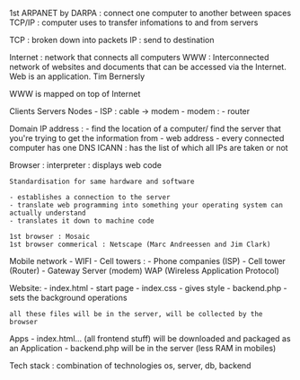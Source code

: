 1st ARPANET by DARPA : connect one computer to another between spaces
TCP/IP : computer uses to transfer infomations to and from servers

TCP : broken down into packets
IP  : send to destination

Internet : network that connects all computers
WWW      :  Interconnected network of websites and documents that can be accessed via the Internet. Web is an application. Tim Bernersly

WWW is mapped on top of Internet

Clients 
Servers
Nodes
    - ISP   : cable -> modem
    - modem : 
    - router 

Domain
IP address : 
    - find the location of a computer/ find the server that you're trying to get the information from
    - web address
    - every connected computer has one
DNS
ICANN : has the list of which all IPs are taken or not

Browser : interpreter : displays web code 

    Standardisation for same hardware and software

    - establishes a connection to the server
    - translate web programming into something your operating system can actually understand
    - translates it down to machine code

    1st browser : Mosaic
    1st browser commerical : Netscape (Marc Andreessen and Jim Clark)

Mobile network
    - WIFI
    - Cell towers : 
        - Phone companies (ISP)
        - Cell tower (Router)
        - Gateway Server (modem) WAP (Wireless Application Protocol)


Website:
    - index.html  - start page
    - index.css   - gives style
    - backend.php - sets the background operations

    all these files will be in the server, will be collected by the browser

Apps
    - index.html... (all frontend stuff) will be downloaded and packaged as an Application
    - backend.php will be in the server (less RAM in mobiles)

Tech stack :
    combination of technologies
    os, server, db, backend
